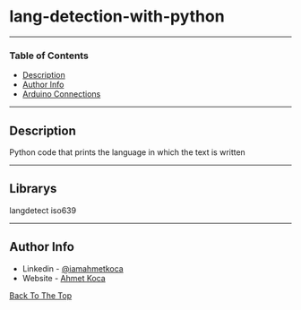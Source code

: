# lang-detection-with-python





---

### Table of Contents


- [Description](#description)
- [Author Info](#author-info)
- [Arduino Connections](https://ahmetkoca.com.tr/github/rfid-with-csharp/arduino-connections.png)
---

## Description

Python code that prints the language in which the text is written



---

## Librarys

langdetect
iso639



---











## Author Info

- Linkedin - [@iamahmetkoca](https://www.linkedin.com/in/iamahmetkoca/)
- Website - [Ahmet Koca](https://ahmetkoca.com.tr)

[Back To The Top](#read-me-template)
